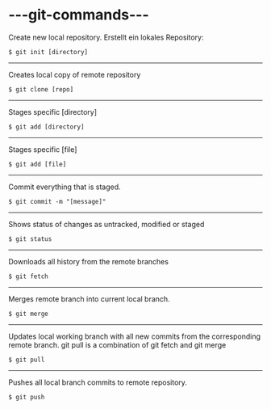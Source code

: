 # ---git-commands---

Create new local repository. Erstellt ein lokales Repository:

````
$ git init [directory]
````
---
Creates local copy of remote repository

````
$ git clone [repo]
````
---
Stages specific [directory]

````
$ git add [directory]
````
---
Stages specific [file]

````
$ git add [file]
````
---
Commit everything that is staged.

````
$ git commit -m "[message]"
````
---
Shows status of changes as untracked, modified or staged

````
$ git status
````
---
Downloads all history from the remote branches

````
$ git fetch
````
---
Merges remote branch into current local branch.

````
$ git merge
````
---
Updates local working branch with all new commits from the corresponding remote branch. git pull is a combination of git fetch and git merge

````
$ git pull
````
---
Pushes all local branch commits to remote repository.
````
$ git push
````
